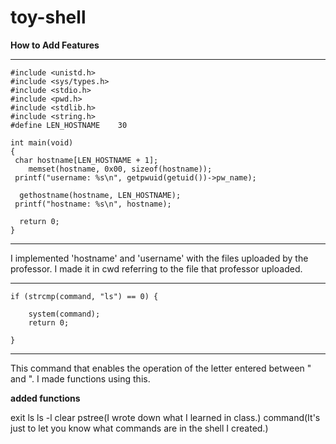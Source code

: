 # toy-shell

**How to Add Features**


---------------------------------------------------
	#include <unistd.h>
	#include <sys/types.h>
	#include <stdio.h>
	#include <pwd.h>
	#include <stdlib.h>
	#include <string.h>
	#define LEN_HOSTNAME	30

	int main(void)
	{
   	 char hostname[LEN_HOSTNAME + 1];
	    memset(hostname, 0x00, sizeof(hostname));
   	 printf("username: %s\n", getpwuid(getuid())->pw_name);

  	  gethostname(hostname, LEN_HOSTNAME);
   	 printf("hostname: %s\n", hostname);
	
  	  return 0;
	}
---------------------------------------------------
I implemented 'hostname' and 'username' with the files uploaded by the professor.
I made it in cwd referring to the file that professor uploaded.



----------------------------------------------------
	if (strcmp(command, "ls") == 0) {

		system(command);
		return 0;

	}
----------------------------------------------------  
This command that enables the operation of the letter entered between " and ".
I made functions using this.
 
**added functions**


exit
ls
ls -l
clear
pstree(I wrote down what I learned in class.)
command(It's just to let you know what commands are in the shell I created.)
